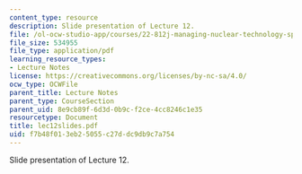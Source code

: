```yaml
---
content_type: resource
description: Slide presentation of Lecture 12.
file: /ol-ocw-studio-app/courses/22-812j-managing-nuclear-technology-spring-2004/f7b48f013eb25055c27ddc9db9c7a754_lec12slides.pdf
file_size: 534955
file_type: application/pdf
learning_resource_types:
- Lecture Notes
license: https://creativecommons.org/licenses/by-nc-sa/4.0/
ocw_type: OCWFile
parent_title: Lecture Notes
parent_type: CourseSection
parent_uid: 8e9cb89f-6d3d-0b9c-f2ce-4cc8246c1e35
resourcetype: Document
title: lec12slides.pdf
uid: f7b48f01-3eb2-5055-c27d-dc9db9c7a754
---
```

Slide presentation of Lecture 12.